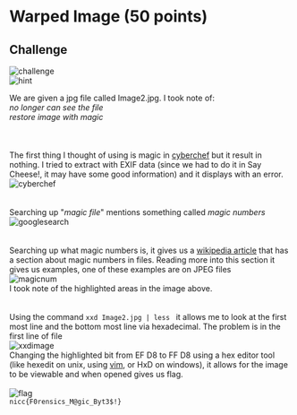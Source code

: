 # Warped Image (50 points)

## Challenge
![challenge](https://user-images.githubusercontent.com/43079538/224836152-d2eb1e6e-e256-4fb0-bc9d-dfdf7cebf0ea.png)
<br>
![hint](https://user-images.githubusercontent.com/43079538/224836170-a4f85978-efed-4c0b-a18d-443e18b0d310.png)

We are given a jpg file called Image2.jpg. I took note of:
<br>
*no longer can see the file*
<br>
*restore image with magic*
<br>
<br>
<br>
<br>
The first thing I thought of using is magic in [cyberchef](https://gchq.github.io/CyberChef/) but it result in nothing. I tried to extract with EXIF data (since we had to do it in Say Cheese!, it may have some good information) and it displays with an error.
<br>
![cyberchef](https://user-images.githubusercontent.com/43079538/224836631-97d141fc-fca8-45bb-84ae-4147133468d8.png)
<br>
<br>
<br>
Searching up "*magic file*" mentions something called *magic numbers*
<br>
![googlesearch](https://user-images.githubusercontent.com/43079538/224836446-ac275566-daa0-4cf4-b8cb-b33296dffbb0.png)
<br>
<br>
<br>
Searching up what magic numbers is, it gives us a [wikipedia article](https://en.wikipedia.org/wiki/Magic_number_(programming)) that has a section about magic numbers in files. Reading more into this section it gives us examples, one of these examples are on JPEG files
<br>
![magicnum](https://user-images.githubusercontent.com/43079538/224836673-4d9efcd0-26bc-4a0f-a306-4b540c467ae1.png)
<br>
I took note of the highlighted areas in the image above.
<br>
<br>
<br>
Using the command ```xxd Image2.jpg | less ``` it allows me to look at the first most line and the bottom most line via hexadecimal. The problem is in the first line of file
<br>
![xxdimage](https://user-images.githubusercontent.com/43079538/224835884-6ccccf13-5037-443e-918d-d1d1ecc63791.png)
<br>
Changing the highlighted bit from EF D8 to FF D8 using a hex editor tool (like hexedit on unix, using [vim](https://transang.me/edit-binary-file-with-vim-and-the-xxd-command/), or HxD on windows), it allows for the image to be viewable and when opened gives us flag.
<br>
<br>
![flag](https://user-images.githubusercontent.com/43079538/224835830-4c54c4e4-509a-4dca-b4c0-542df18ba64e.jpg)
<br>
```nicc{F0rensics_M@gic_Byt3$!}```
